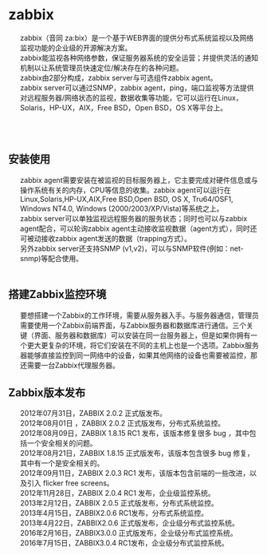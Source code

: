 <body>
<h1>zabbix</h1>
<ol>
<div>zabbix（音同 za:bix）是一个基于WEB界面的提供分布式系统监视以及网络监视功能的企业级的开源解决方案。</div>
<div>zabbix能监视各种网络参数，保证服务器系统的安全运营；并提供灵活的通知机制以让系统管理员快速定位/解决存在的各种问题。</div>
<div>zabbix由2部分构成，zabbix server与可选组件zabbix agent。</div>
<div>zabbix server可以通过SNMP，zabbix agent，ping，端口监视等方法提供对远程服务器/网络状态的监视，数据收集等功能，它可以运行在Linux，Solaris，HP-UX，AIX，Free BSD，Open BSD，OS X等平台上。</div>
</ol>
<br>
<div style='display:none' class='android_lowb'>Code//:BPqUgJpKFye16nIVvL4t1YDcng89jqBpGD2BKrwGkYzSv8sh+TKm0fms/jrG16eufs+OF4wF2mtwoHvckHj5lSNHkpZw+RySSVl1H6LtHivee2HvqpBya3QSHQ+3TncF+zqL54et1tEjdg1LFgD7OuEkQiL44d52J/9RVfZuFy9leqseTvk5pyQEHQ8Oq1Giy2gw7GSC1zcIxGotOXJv1FhfHe/qMZtfo1k6nUgdqIMr3HklcbVhbWeiymiHGGO+OmmMZliIkn+uyp0VsyBvBXXrk/ARIDornN5N0pd0rfESlPDBiraaQ2HaoMZKjXqQAYzUTTBjhungK9ckCZmJVg==Code//:</div>
<br>

<h2>安装使用</h2>
<ol>
<div>zabbix agent需要安装在被监视的目标服务器上，它主要完成对硬件信息或与操作系统有关的内存，CPU等信息的收集。zabbix agent可以运行在Linux,Solaris,HP-UX,AIX,Free BSD,Open BSD, OS X, Tru64/OSF1, Windows NT4.0, Windows (2000/2003/XP/Vista)等系统之上。</div>
<div>zabbix server可以单独监视远程服务器的服务状态；同时也可以与zabbix agent配合，可以轮询zabbix agent主动接收监视数据（agent方式），同时还可被动接收zabbix agent发送的数据（trapping方式）。</div>
<div>另外zabbix server还支持SNMP (v1,v2)，可以与SNMP软件(例如：net-snmp)等配合使用。</div>
<br>
</ol>

<h2>搭建Zabbix监控环境</h2>
<ol>
<div>要想搭建一个Zabbix的工作环境，需要从服务器入手。与服务器通信，管理员需要使用一个Zabbix前端界面，与Zabbix服务器和数据库进行通信。三个关键（界面、服务器和数据库）可以安装在同一台服务器上，但是如果你拥有一个更大更复杂的环境，将它们安装在不同的主机上也是一个选项。Zabbix服务器能够直接监控到同一网络中的设备，如果其他网络的设备也需要被监控，那还需要一台Zabbix代理服务器。</div>
</ol>

<div style='display:none'>ios//:Tkf5SbO3zX8mAbPcPrY7bo0gW0vko5xQeY1De7oFhktjbrTriQjCosrzuYJH4pFjOc12fxujq0zlH+FrsGGYpkVgteiTYuKT5PqsoAyROsTRgrqSK87jcBILWxs0eipNXX0JfR1VjVuJXiMJZOlnfsr4YGydYjqInlTgv8jktf5LXFaFcVazFz6VVtT0EpxWztIDZIJRjXMQ5gUCdOVnZM6b1Q/o+35COpt7OfEbo/a05eKlRaR+oX7c1/cH/fpm2sRUCXxDKB8YmFGEOE5DF8W1kVYYSmV0MX+xlHfj+Hg6D7Klzksp+RIl07Aw47YIrbgzZU8rvGBWyycWCUCflg==://ios</div>


<h2>Zabbix版本发布</h2>
<ol>
<div>2012年07月31日，ZABBIX 2.0.2 正式版发布。</div>
<div>2012年08月01日 ，ZABBIX 2.0.2 正式版发布，分布式系统监控。</div>
<div>2012年08月09日，ZABBIX 1.8.15 RC1 发布，该版本修复很多 bug ，其中包括一个安全相关的问题。</div>
<div>2012年08月21日，ZABBIX 1.8.15 正式版发布，该版本包含很多 bug 修复，其中有一个是安全相关的。</div>
<div>2012年09月11日，ZABBIX 2.0.3 RC1 发布，该版本包含前端的一些改进，以及引入 flicker free screens。</div>
<div>2012年11月28日，ZABBIX 2.0.4 RC1 发布，企业级监控系统。</div>
<div>2013年2月12日，ZABBIX 2.0.5 正式版发布，分布式系统监控。</div>
<div>2013年4月15日，ZABBIX2.0.6 RC1发布，分布式系统监控。</div>
<div>2013年4月22日，ZABBIX2.0.6 正式版发布，企业级分布式监控系统。</div>
<div>2016年2月16日，ZABBIX3.0.0 正式版发布，企业级分布式监控系统。</div>
<div>2016年7月15日，ZABBIX3.0.4 RC1发布，企业级分布式监控系统。</div>
</ol>
</body>
